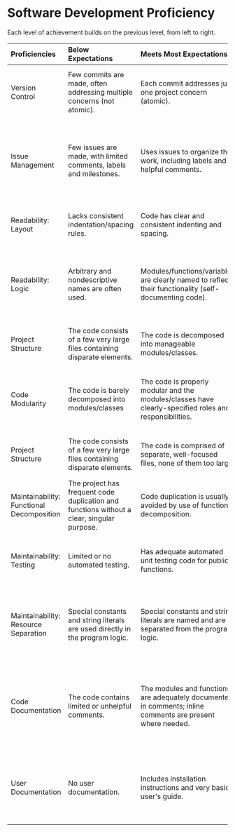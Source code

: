 # Software Development Proficiency

Each level of achievement builds on the previous level, from left to right.

| Proficiencies   | Below Expectations       | Meets Most Expectations        | Exceeds Expectations       |
| :---			  | :-- 					 | :-- 						      | :-- 					   |
| Version Control | Few commits are made, often addressing multiple concerns (not atomic). | Each commit addresses just one project concern (atomic). | Each commit message succinctly describes the purpose of the commit. |
| Issue Management | Few issues are made, with limited comments, labels and milestones. | Uses issues to organize the work, including labels and helpful comments. | Issues are linked to commits via the commit messages, and milestones are used to further organize the work. |
| Readability: Layout | Lacks consistent indentation/spacing rules. | Code has clear and consistent indenting and spacing. | An automatic code linter is configured and used successfully. |
| Readability: Logic  | Arbitrary and nondescriptive names are often used. | Modules/functions/variables are clearly named to reflect their functionality (self-documenting code). |  Uses consistent logic patterns to make the control flow clear; avoids poor syntactic constructs. |
| Project Structure     | The code consists of a few very large files containing disparate elements. | The code is decomposed into manageable modules/classes. | The project as a whole is organized in a sensible file structure. |
| Code Modularity | The code is barely decomposed into modules/classes | The code is properly modular and the modules/classes have clearly-specified roles and responsibilities. | The inter-module interactions and module interaces are clearly specified. |
| Project Structure     | The code consists of a few very large files containing disparate elements. | The code is comprised of separate, well-focused files, none of them too large. | The project as a whole is organized in a sensible file structure. |
| Maintainability: Functional Decomposition | The project has frequent code duplication and functions without a clear, singular purpose. | Code duplication is usually avoided by use of functional decomposition. | Each function has a clear, singular purpose. |
| Maintainability: Testing | Limited or no automated testing. | Has adequate automated unit testing code for public functions. | Has exemplary unit tests as well as automated integration testing. |
| Maintainability: Resource Separation | Special constants and string literals are used directly in the program logic. | Special constants and string literals are named and are separated from the program logic. | Data resources are stored in a suitable data format and separated from the business logic of the project. |
| Code Documentation | The code contains limited or unhelpful comments. | The modules and functions are adequately documented in comments; inline comments are present where needed. | Module and function documenting comments are comprehensive and follow the documentation standard for the given language. |
| User Documentation | No user documentation. | Includes installation instructions and very basic user's guide. | Includes an extensive user's guide in an appropriately sharable form (e.g., webpage). |


